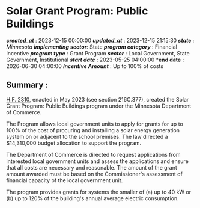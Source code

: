 # Solar Grant Program: Public Buildings 
 ***created_at*** : 2023-12-15 00:00:00 
 ***updated_at*** : 2023-12-15 21:15:30 
 ***state** : Minnesota 
 **implementing sector***: State 
 ***program category*** : Financial Incentive 
 ***program type*** : Grant Program 
 ***sector*** : Local Government, State Government, Institutional 
 ***start date*** : 2023-05-25 04:00:00 
 ***end date** : 2026-06-30 04:00:00 
 ***Incentive Amount*** : Up to 100% of costs

 
 ## Summary : 
 [H.F.
2310,](https://www.revisor.mn.gov/bills/text.php?number=HF2310&type=bill&version=4&session=ls93&session_year=2023&session_number=0)
enacted in May 2023 (see section 216C.377), created the Solar Grant Program:
Public Buildings program under the Minnesota Department of Commerce.  
  
The Program allows local government units to apply for grants for up to 100%
of the cost of procuring and installing a solar energy generation system on or
adjacent to the school premises. The law directed a $14,310,000 budget
allocation to support the program.  
  
The Department of Commerce is directed to request applications from interested
local government units and assess the applications and ensure that all costs
are necessary and reasonable. The amount of the grant amount awarded must be
based on the Commissioner's assessment of financial capacity of the local
government unit.  
  
The program provides grants for systems the smaller of (a) up to 40 kW or (b)
up to 120% of the building's annual average electric consumption.  

 
 